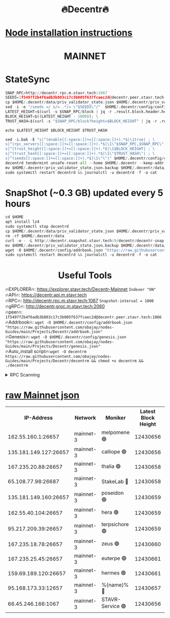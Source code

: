 <h1 align="center"> 🔥Decentr🔥</h1>

[Node installation instructions](https://github.com/obajay/nodes-Guides/tree/main/Projects/Decentr)
=
<h1 align="center"> MAINNET</h1>

# StateSync
```python
SNAP_RPC=http://decentr.rpc.m.stavr.tech:1067
SEEDS=1f5497f2b4f6adb3b803c17c3b005f637fcaec2d@decentr.peer.stavr.tech:1066
cp $HOME/.decentr/data/priv_validator_state.json $HOME/.decentr/priv_validator_state.json.backup
sed -i -e "/seeds =/ s/= .*/= \"$SEEDS\"/"  $HOME/.decentr/config/config.toml
LATEST_HEIGHT=$(curl -s $SNAP_RPC/block | jq -r .result.block.header.height); \
BLOCK_HEIGHT=$((LATEST_HEIGHT - 1000)); \
TRUST_HASH=$(curl -s "$SNAP_RPC/block?height=$BLOCK_HEIGHT" | jq -r .result.block_id.hash)

echo $LATEST_HEIGHT $BLOCK_HEIGHT $TRUST_HASH

sed -i.bak -E "s|^(enable[[:space:]]+=[[:space:]]+).*$|\1true| ; \
s|^(rpc_servers[[:space:]]+=[[:space:]]+).*$|\1\"$SNAP_RPC,$SNAP_RPC\"| ; \
s|^(trust_height[[:space:]]+=[[:space:]]+).*$|\1$BLOCK_HEIGHT| ; \
s|^(trust_hash[[:space:]]+=[[:space:]]+).*$|\1\"$TRUST_HASH\"| ; \
s|^(seeds[[:space:]]+=[[:space:]]+).*$|\1\"\"|" $HOME/.decentr/config/config.toml
decentrd tendermint unsafe-reset-all --home $HOME/.decentr --keep-addr-book
mv $HOME/.decentr/priv_validator_state.json.backup $HOME/.decentr/data/priv_validator_state.json
sudo systemctl restart decentrd && journalctl -u decentrd -f -o cat
```
# SnapShot (~0.3 GB) updated every 5 hours
```python
cd $HOME
apt install lz4
sudo systemctl stop decentrd
cp $HOME/.decentr/data/priv_validator_state.json $HOME/.decentr/priv_validator_state.json.backup
rm -rf $HOME/.decentr/data
curl -o - -L http://decentr.snapshot.stavr.tech:9/decentr/decentr-snap.tar.lz4 | lz4 -c -d - | tar -x -C $HOME/.decentr --strip-components 2
mv $HOME/.decentr/priv_validator_state.json.backup $HOME/.decentr/data/priv_validator_state.json
wget -O $HOME/.decentr/config/addrbook.json "https://raw.githubusercontent.com/obajay/nodes-Guides/main/Projects/Decentr/addrbook.json"
sudo systemctl restart decentrd && journalctl -u decentrd -f -o cat
```

 <h1 align="center"> Useful Tools</h1>

🔥EXPLORER🔥:     https://explorer.stavr.tech/Decentr-Mainnet        `Indexer "ON"` \
🔥API🔥:          https://decentr.api.m.stavr.tech \
🔥RPC🔥:          http://decentr.rpc.m.stavr.tech:1067              `Snapshot-interval = 1000` \
🔥gRPC🔥:         http://decentr.grpc.m.stavr.tech:2060 \
🔥peer🔥:         `1f5497f2b4f6adb3b803c17c3b005f637fcaec2d@decentr.peer.stavr.tech:1066` \
🔥Addrbook🔥:  `wget -O $HOME/.decentr/config/addrbook.json "https://raw.githubusercontent.com/obajay/nodes-Guides/main/Projects/Decentr/addrbook.json"` \
🔥Genesis🔥:  `wget -O $HOME/.decentr/config/genesis.json "https://raw.githubusercontent.com/obajay/nodes-Guides/main/Projects/Decentr/genesis.json"` \
🔥Auto_install script🔥:`wget -O decentrm https://raw.githubusercontent.com/obajay/nodes-Guides/main/Projects/Decentr/decentrm && chmod +x decentrm && ./decentrm`

<details>
<summary>RPC Scanning</summary>

<h2 align="center"> We scan nodes in real time every 4 hours. And we provide the final result of RPC endpoints.
We cannot influence the operation of these nodes in any way. </h2>


```python
If Voting Power is higher than 0 --> then the Node is a validator of the network and may be subject to attack and be a potential threat to the chain.
```
```python
We marked such validators with a red symbol
```

</details>

[raw Mainnet json](https://rpc-check.decentrm.stavr.tech/decentrm/rpc-decentrm-result.json)
=



<table><tr><th>IP-Address</th><th>Network</th><th>Moniker</th><th>Latest Block Height</th><th>Earliest Block Height</th><th>Catching Up</th><th>Tx Index</th><th>Voting Power</th><th>Scan Time</th></tr><tr><td>162.55.160.1:26657</td><td>mainnet-3</td><td>melpomene 🟢</td><td>12430656</td><td>1688950</td><td>False</td><td>on</td><td>0</td><td>2024-01-14T23:34:36.617386526UTC</td></tr><tr><td>135.181.149.127:26657</td><td>mainnet-3</td><td>calliope 🟢</td><td>12430656</td><td>1688950</td><td>False</td><td>on</td><td>0</td><td>2024-01-14T23:34:36.930960542UTC</td></tr><tr><td>167.235.20.88:26657</td><td>mainnet-3</td><td>thalia 🟢</td><td>12430658</td><td>1688950</td><td>False</td><td>on</td><td>0</td><td>2024-01-14T23:34:44.484117491UTC</td></tr><tr><td>65.108.77.98:26687</td><td>mainnet-3</td><td>StakeLab 🔴</td><td>12430658</td><td>1688950</td><td>False</td><td>on</td><td>5366588</td><td>2024-01-14T23:34:44.835797586UTC</td></tr><tr><td>135.181.149.160:26657</td><td>mainnet-3</td><td>poseidon 🟢</td><td>12430659</td><td>1688950</td><td>False</td><td>on</td><td>0</td><td>2024-01-14T23:34:49.655074545UTC</td></tr><tr><td>162.55.40.104:26657</td><td>mainnet-3</td><td>hera 🟢</td><td>12430659</td><td>1688950</td><td>False</td><td>on</td><td>0</td><td>2024-01-14T23:34:51.939687147UTC</td></tr><tr><td>95.217.209.39:26657</td><td>mainnet-3</td><td>terpsichore 🟢</td><td>12430659</td><td>1688950</td><td>False</td><td>on</td><td>0</td><td>2024-01-14T23:34:54.343906053UTC</td></tr><tr><td>167.235.18.78:26657</td><td>mainnet-3</td><td>zeus 🟢</td><td>12430660</td><td>1688950</td><td>False</td><td>on</td><td>0</td><td>2024-01-14T23:34:58.762442738UTC</td></tr><tr><td>167.235.25.45:26657</td><td>mainnet-3</td><td>euterpe 🟢</td><td>12430661</td><td>1688950</td><td>False</td><td>on</td><td>0</td><td>2024-01-14T23:35:01.172259136UTC</td></tr><tr><td>159.69.189.120:26657</td><td>mainnet-3</td><td>hermes 🟢</td><td>12430661</td><td>1688950</td><td>False</td><td>on</td><td>0</td><td>2024-01-14T23:35:03.483716454UTC</td></tr><tr><td>95.168.173.33:12657</td><td>mainnet-3</td><td>%{name}% 🔴</td><td>12430657</td><td>8964001</td><td>False</td><td>on</td><td>4174438</td><td>2024-01-14T23:34:38.167139919UTC</td></tr><tr><td>66.45.246.166:1067</td><td>mainnet-3</td><td>STAVR-Service 🟢</td><td>12430656</td><td>12428001</td><td>False</td><td>on</td><td>0</td><td>2024-01-14T23:34:37.529872308UTC</td></tr></table>